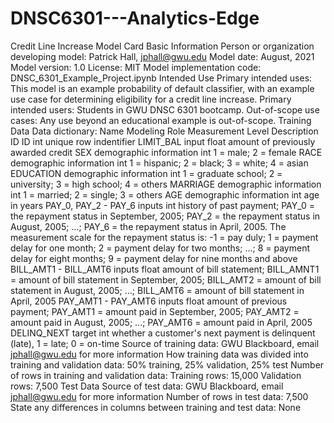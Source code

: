 # DNSC6301---Analytics-Edge
Credit Line Increase Model Card
Basic Information
Person or organization developing model: Patrick Hall, jphall@gwu.edu
Model date: August, 2021
Model version: 1.0
License: MIT
Model implementation code: DNSC_6301_Example_Project.ipynb
Intended Use
Primary intended uses: This model is an example probability of default classifier, with an example use case for determining eligibility for a credit line increase.
Primary intended users: Students in GWU DNSC 6301 bootcamp.
Out-of-scope use cases: Any use beyond an educational example is out-of-scope.
Training Data
Data dictionary:
Name	Modeling Role	Measurement Level	Description
ID	ID	int	unique row indentifier
LIMIT_BAL	input	float	amount of previously awarded credit
SEX	demographic information	int	1 = male; 2 = female
RACE	demographic information	int	1 = hispanic; 2 = black; 3 = white; 4 = asian
EDUCATION	demographic information	int	1 = graduate school; 2 = university; 3 = high school; 4 = others
MARRIAGE	demographic information	int	1 = married; 2 = single; 3 = others
AGE	demographic information	int	age in years
PAY_0, PAY_2 - PAY_6	inputs	int	history of past payment; PAY_0 = the repayment status in September, 2005; PAY_2 = the repayment status in August, 2005; ...; PAY_6 = the repayment status in April, 2005. The measurement scale for the repayment status is: -1 = pay duly; 1 = payment delay for one month; 2 = payment delay for two months; ...; 8 = payment delay for eight months; 9 = payment delay for nine months and above
BILL_AMT1 - BILL_AMT6	inputs	float	amount of bill statement; BILL_AMNT1 = amount of bill statement in September, 2005; BILL_AMT2 = amount of bill statement in August, 2005; ...; BILL_AMT6 = amount of bill statement in April, 2005
PAY_AMT1 - PAY_AMT6	inputs	float	amount of previous payment; PAY_AMT1 = amount paid in September, 2005; PAY_AMT2 = amount paid in August, 2005; ...; PAY_AMT6 = amount paid in April, 2005
DELINQ_NEXT	target	int	whether a customer's next payment is delinquent (late), 1 = late; 0 = on-time
Source of training data: GWU Blackboard, email jphall@gwu.edu for more information
How training data was divided into training and validation data: 50% training, 25% validation, 25% test
Number of rows in training and validation data:
Training rows: 15,000
Validation rows: 7,500
Test Data
Source of test data: GWU Blackboard, email jphall@gwu.edu for more information
Number of rows in test data: 7,500
State any differences in columns between training and test data: None

